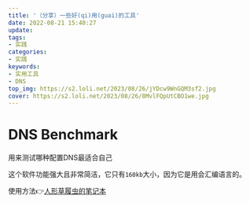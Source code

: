 ```yaml
---
title: '（分享）一些好(qi)用(guai)的工具'
date: 2022-08-21 15:40:27
update:
tags:
- 实践
categories:
- 实践
keywords:
- 实用工具
- DNS
top_img: https://s2.loli.net/2023/08/26/jYDcw9WnGQM3sf2.jpg
cover: https://s2.loli.net/2023/08/26/8MvlFQpUtCBO1we.jpg
---
```

# DNS Benchmark
用来测试哪种配置DNS最适合自己

这个软件功能强大且非常简洁，它只有`160kb`大小，因为它是用会汇编语言的。

使用方法👉[人形草履虫的笔记本](https://rxclc.top/index.php/archives/8/)

